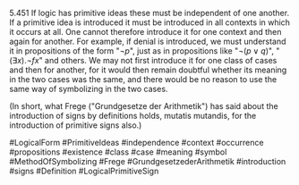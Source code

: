 5.451 If logic has primitive ideas these must be independent of one another.
If a primitive idea is introduced it must be introduced in all contexts in which it occurs at all. One cannot therefore introduce it for one context and then again for another. For example, if denial is introduced, we must understand it in propositions of the form "$¬ p$", just as in propositions like "$¬(p \lor q)$", "$(\exists x).¬ fx$" and others. We may not first introduce it for one class of cases and then for another, for it would then remain doubtful whether its meaning in the two cases was the same, and there would be no reason to use the same way of symbolizing in the two cases.

(In short, what Frege ("Grundgesetze der Arithmetik") has said about the introduction of signs by definitions holds, mutatis mutandis, for the introduction of primitive signs also.)

#LogicalForm #PrimitiveIdeas #independence #context #occurrence #propositions #existence #class #case #meaning #symbol #MethodOfSymbolizing #Frege #GrundgesetzederArithmetik #introduction #signs #Definition #LogicalPrimitiveSign 